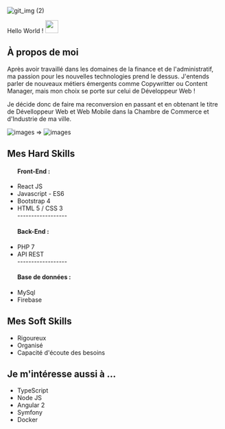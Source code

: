 ![git_img (2)](https://user-images.githubusercontent.com/47336595/124002939-a63a4f00-d9d6-11eb-963e-4d148d6c683d.png)

Hello World !  <img src="https://raw.githubusercontent.com/MartinHeinz/MartinHeinz/master/wave.gif" width="30px">
 

<h2> À propos de moi </h2>

Après avoir travaillé dans les domaines de la finance et de l'administratif, ma passion pour les nouvelles technologies prend le dessus. J'entends parler de nouveaux métiers émergents comme Copywritter ou Content Manager, mais mon choix se porte sur celui de Développeur Web ! 

Je décide donc de faire ma reconversion en passant et en obtenant le titre de Dévelloppeur Web et Web Mobile dans la Chambre de Commerce et d'Industrie de ma ville. 

![images](https://user-images.githubusercontent.com/47336595/126908290-182bdbd4-9035-474f-84f0-3ecdac1f95a1.png) => ![images](/home/karim/Images/dev.jpeg)


<h2> Mes Hard Skills  </h2>

<ul>
  <h4>Front-End :</h4>
    <li> React JS </li> 
    <li>Javascript - ES6</li>
    <li> Bootstrap 4 </li>
    <li> HTML 5 / CSS 3 </li>
  ------------------
  <h4>Back-End :</h4>
    <li>PHP 7</li>
    <li>API REST</li>
  ------------------
  <h4>Base de données :</h4>
    <li>MySql</li>
    <li>Firebase</li> 
</ul>

<h2> Mes Soft Skills </h2>

<ul>
 <li>Rigoureux</li> 
  <li>Organisé</li>
  <li>Capacité d'écoute des besoins</li>
</ul>

<h2> Je m'intéresse aussi à ...  </h2>

<ul>
  <li> TypeScript </li>
  <li> Node JS </li>
  <li> Angular 2 </li> 
  <li> Symfony </li>
  <li> Docker </li>
</ul>
